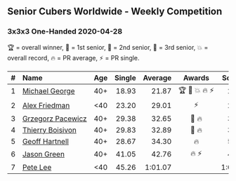 <style>table {white-space: nowrap;}</style>

## Senior Cubers Worldwide - Weekly Competition
### 3x3x3 One-Handed 2020-04-28

🏆 = overall winner, 🥇 = 1st senior, 🥈 = 2nd senior, 🥉 = 3rd senior, 💥 = overall record, 🔥 = PR average, ⚡ = PR single.

| # | Name | Age | Single | Average | Awards | Solve 1 | Solve 2 | Solve 3 | Solve 4 | Solve 5 | Video |
| :--: | :-- | :--: | --: | --: | :--: | --: | --: | --: | --: | --: | :-- |
| 1 | [Michael George](../../persons/michael_george/333oh.md) | 40+ | 18.93 | 21.87 | 🏆 🥇 💥 🔥 ⚡ | 28.78 | 20.63 | 18.93 | 21.42 | 23.56 | [Link](https://www.facebook.com/events/535188653858103/permalink/535332343843734/) |
| 2 | [Alex Friedman](../../persons/alex_friedman/333oh.md) | <40 | 23.20 | 29.01 | ⚡ | 26.09 | 30.95 | 23.20 | 29.98 | 34.02 | [Link](https://www.facebook.com/events/535188653858103/permalink/538723453504623/) |
| 3 | [Grzegorz Pacewicz](../../persons/grzegorz_pacewicz/333oh.md) | 40+ | 29.38 | 32.65 | 🥈 🔥 | 31.57 | 29.38 | 32.84 | 50.66 | 33.53 | [Link](https://www.facebook.com/events/535188653858103/permalink/537395990304036/) |
| 4 | [Thierry Boisivon](../../persons/thierry_boisivon/333oh.md) | 40+ | 29.83 | 32.89 | 🥉 🔥 | 35.96 | 30.90 | 29.83 | 35.15 | 32.61 | [Link](https://www.facebook.com/events/535188653858103/permalink/536882240355411/) |
| 5 | [Geoff Hartnell](../../persons/geoff_hartnell/333oh.md) | 40+ | 28.67 | 34.30 | 🔥 | 54.19 | 33.84 | 35.97 | 28.67 | 33.10 | [Link](https://www.facebook.com/events/535188653858103/permalink/538269710216664/) |
| 6 | [Jason Green](../../persons/jason_green/333oh.md) | 40+ | 41.05 | 42.76 | 🔥 ⚡ | 41.05 | 43.34 | 41.79 | 43.16 | 1:10.04 | [Link](https://www.facebook.com/jasongreenbowler/videos/10163336975180425/) |
| 7 | [Pete Lee](../../persons/pete_lee/333oh.md) | <40 | 45.26 | 1:01.07 |  | 1:04.23 | 54.79 | 45.26 | 1:04.19 | 1:08.20 | [Link](https://www.facebook.com/events/535188653858103/permalink/537621523614816/) |

<!-- Global site tag (gtag.js) - Google Analytics -->
<script async src="https://www.googletagmanager.com/gtag/js?id=UA-86348435-3"></script>
<script>window.dataLayer = window.dataLayer || []; function gtag() {dataLayer.push(arguments);} gtag('js', new Date()); gtag('config', 'UA-86348435-3');</script>

